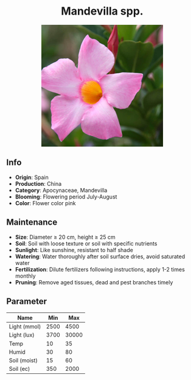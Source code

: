 <h1 align='center'>Mandevilla spp.</h1>
<p align="center">
    <img 
        align='center'
        width='320'
        src="../images/mandevilla spp.png" 
        alt='Mandevilla spp.' />
</p>

## Info

 - **Origin**: Spain
 - **Production**: China
 - **Category**: Apocynaceae, Mandevilla
 - **Blooming**: Flowering period July-August
 - **Color**: Flower color pink

## Maintenance

 - **Size**: Diameter ≥ 20 cm, height ≥ 25 cm
 - **Soil**: Soil with loose texture or soil with specific nutrients
 - **Sunlight**: Like sunshine, resistant to half shade
 - **Watering**: Water thoroughly after soil surface dries, avoid saturated water
 - **Fertilization**: Dilute fertilizers following instructions, apply 1-2 times monthly
 - **Pruning**: Remove aged tissues, dead and pest branches timely

## Parameter

| Name         | Min  | Max   |
|--------------|------|-------|
| Light (mmol) | 2500 | 4500  |
| Light (lux)  | 3700 | 30000 |
| Temp         | 10    | 35    |
| Humid        | 30   | 80    |
| Soil (moist) | 15   | 60    |
| Soil (ec)    | 350  | 2000  |